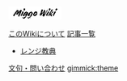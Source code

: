 [![logo](mini_logo.png)](index.md)

[このWikiについて](about.md)
[記事一覧]()
* [レンジ教典](range.md)

[文句・問い合わせ](contact.md)
[gimmick:theme](spacelab)
